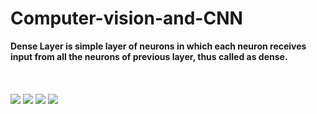 # Computer-vision-and-CNN
**Dense Layer is simple layer of neurons in which each neuron receives input from all the neurons of previous layer, thus called as dense.**<br><br><br><br>
![](https://github.com/manujjoshi/DS_Revision/blob/main/rcnn.PNG)
![](https://github.com/manujjoshi/DS_Revision/blob/main/fast_rcnn.PNG)
![](https://github.com/manujjoshi/DS_Revision/blob/main/faster_rcnn.PNG)
![](https://github.com/manujjoshi/DS_Revision/blob/main/rcnnvc.PNG)
